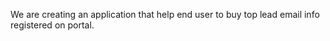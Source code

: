 We are creating an application that help end user to buy top lead email info registered on portal.

